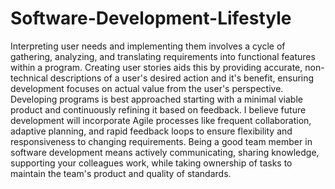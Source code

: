 # Software-Development-Lifestyle

Interpreting user needs and implementing them involves a cycle of gathering, analyzing, and translating requirements into functional features within a program. Creating user stories aids this by providing accurate, non-technical descriptions of a user's desired action and it's benefit, ensuring development focuses on actual value from the user's perspective. Developing programs is best approached starting with a minimal viable product and continuously refining it based on feedback. I believe future development will incorporate Agile processes like frequent collaboration, adaptive planning, and rapid feedback loops to ensure flexibility and responsiveness to changing requirements. Being a good team member in software development means actively communicating, sharing knowledge, supporting your colleagues work, while taking ownership of tasks to maintain the team's product and quality of standards.
